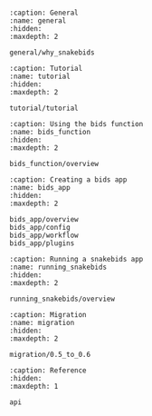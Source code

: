 
```{include} ../README.md
```


```{toctree}
:caption: General
:name: general
:hidden:
:maxdepth: 2

general/why_snakebids
```

```{toctree}
:caption: Tutorial
:name: tutorial
:hidden:
:maxdepth: 2

tutorial/tutorial
```

```{toctree}
:caption: Using the bids function
:name: bids_function
:hidden:
:maxdepth: 2

bids_function/overview
```

```{toctree}
:caption: Creating a bids app
:name: bids_app
:hidden:
:maxdepth: 2

bids_app/overview
bids_app/config
bids_app/workflow
bids_app/plugins
```

```{toctree}
:caption: Running a snakebids app
:name: running_snakebids
:hidden:
:maxdepth: 2

running_snakebids/overview
```

```{toctree}
:caption: Migration
:name: migration
:hidden:
:maxdepth: 2

migration/0.5_to_0.6
```

```{toctree}
:caption: Reference
:hidden:
:maxdepth: 1

api
```
